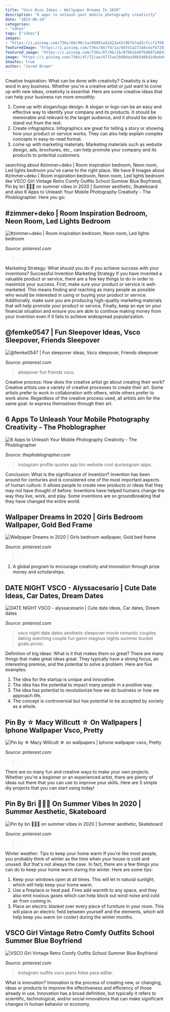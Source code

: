 ```yaml
---
title: "Vsco Bios Ideas : Wallpaper Dreams In 2020"
description: "6 apps to unleash your mobile photography creativity"
date: "2023-06-24"
categories:
- "ideas"
tags: ["ideas"]
images:
- "https://i.pinimg.com/736x/69/90/1a/69901ad1d21e42c067b7ad2cfccf2f60.jpg"
featuredImage: "https://i.pinimg.com/736x/84/fd/1a/84fd1a273a6ceafb728167266cd9fdbe.jpg"
featured_image: "https://i.pinimg.com/736x/07/96/1b/07961b40fbd087ab641f91c957980dae.jpg"
image: "https://i.pinimg.com/736x/47/72/ae/4772ae29d0daa30b5405d1dbeb445b0e.jpg"
ShowToc: true
author: "Jared Brown"
---
```



Creative Inspiration: What can be done with creativity?
Creativity is a key word in any business. Whether you're a creative artist or just want to come up with new ideas, creativity is essential. Here are some creative ideas that can help your business run more smoothly: 
1. Come up with slogan/logo design: A slogan or logo can be an easy and effective way to identify your company and its products. It should be memorable and relevant to the target audience, and it should be able to stand out from the rest. 
2. Create infographics: Infographics are great for telling a story or showing how your product or service works. They can also help explain complex concepts in easy-to-read format. 
3. come up with marketing materials: Marketing materials such as website design, ads, brochures, etc., can help promote your company and its products to potential customers.

	

		
searching about #zimmer+deko | Room inspiration bedroom, Neon room, Led lights bedroom you've came to the right place. We have 8 Images about #zimmer+deko | Room inspiration bedroom, Neon room, Led lights bedroom like VSCO Girl Vintage Retro Comfy Outfits School Summer Blue Boyfriend, Pin by bri 🍄🧃🧸 on summer vibes in 2020 | Summer aesthetic, Skateboard and also 6 Apps to Unleash Your Mobile Photography Creativity - The Phoblographer. Here you go:
		
    
## #zimmer+deko | Room Inspiration Bedroom, Neon Room, Led Lights Bedroom

<img loading=lazy src="https://i.pinimg.com/736x/47/72/ae/4772ae29d0daa30b5405d1dbeb445b0e.jpg" onerror="this.onerror=null;this.src='https://tse3.mm.bing.net/th?id=OIP.nPuHqJuJYFGKsCu7qGK8eAHaLh&amp;pid=15.1';" alt="#zimmer+deko | Room inspiration bedroom, Neon room, Led lights bedroom">

_Source: pinterest.com_

>. 

	

Marketing Strategy: What should you do if you achieve success with your inventions?
Successful Invention Marketing Strategy
If you have invented a valuable product or service, there are a few key things to do in order to maximize your success. First, make sure your product or service is well-marketed. This means finding and reaching as many people as possible who would be interested in using or buying your product or service. Additionally, make sure you are producing high-quality marketing materials that will help promote your product or service. Finally, keep an eye on your financial situation and ensure you are able to continue making money from your invention even if it fails to achieve widespread popularization.

    
## @femke0547 | Fun Sleepover Ideas, Vsco Sleepover, Friends Sleepover

<img loading=lazy src="https://i.pinimg.com/736x/13/d1/30/13d130c7b10148ae4a41e42e066cfe46.jpg" onerror="this.onerror=null;this.src='https://tse1.mm.bing.net/th?id=OIP.qfxZaeuk9z97SJ1oITBD6AHaJu&amp;pid=15.1';" alt="@femke0547 | Fun sleepover ideas, Vsco sleepover, Friends sleepover">

_Source: pinterest.com_

>sleepover fun friends vsco. 

	

Creative process: How does the creative artist go about creating their work?
Creative artists use a variety of creative processes to create their art. Some artists prefer to work in collaboration with others, while others prefer to work alone. Regardless of the creative process used, all artists aim for the same goal: to express themselves through their art.

    
## 6 Apps To Unleash Your Mobile Photography Creativity - The Phoblographer

<img loading=lazy src="http://www.thephoblographer.com/wp-content/uploads/2013/06/Instagram.jpg" onerror="this.onerror=null;this.src='https://tse2.mm.bing.net/th?id=OIP.T93dOSHd5HIXFkDBUEPk6gAAAA&amp;pid=15.1';" alt="6 Apps to Unleash Your Mobile Photography Creativity - The Phoblographer">

_Source: thephoblographer.com_

>instagram profile quotes app bio website cool quotesgram apps. 

	

Conclusion: What is the significance of invention?
Invention has been around for centuries and is considered one of the most important aspects of human culture. It allows people to create new products or ideas that they may not have thought of before. Inventions have helped humans change the way they live, work, and play. Some inventions are so groundbreaking that they have changed the entire world.

    
## Wallpaper Dreams In 2020 | Girls Bedroom Wallpaper, Gold Bed Frame

<img loading=lazy src="https://i.pinimg.com/736x/84/fd/1a/84fd1a273a6ceafb728167266cd9fdbe.jpg" onerror="this.onerror=null;this.src='https://tse3.mm.bing.net/th?id=OIP.yRsDe1CpOrVKj6Mq7G8hYQHaLF&amp;pid=15.1';" alt="Wallpaper Dreams in 2020 | Girls bedroom wallpaper, Gold bed frame">

_Source: pinterest.com_

>. 

	

1. A global program to encourage creativity and innovation through prize money and scholarships. 

    
## DATE NIGHT VSCO - Alyssacesario | Cute Date Ideas, Car Dates, Dream Dates

<img loading=lazy src="https://i.pinimg.com/736x/20/b9/70/20b970c99ef816391fbb483701203786.jpg" onerror="this.onerror=null;this.src='https://tse4.mm.bing.net/th?id=OIP.KbFVpMseqjoJxJRv4vc0DwHaJ4&amp;pid=15.1';" alt="DATE NIGHT VSCO - alyssacesario | Cute date ideas, Car dates, Dream dates">

_Source: pinterest.com_

>vsco night date dates aesthetic sleepover movie romantic couples dating watching couple fun gavin magnus nights summer bucket goals picnic. 

	

Definition of big ideas: What is it that makes them so great?
There are many things that make great ideas great. They typically have a strong focus, an interesting premise, and the potential to solve a problem. Here are five examples:
1. The idea for the startup is unique and innovative.
2. The idea has the potential to impact many people in a positive way.
3. The idea has potential to revolutionize how we do business or how we approach life. 
4. The concept is controversial but has potential to be accepted by society as a whole. 

    
## Pin By ☆ Macy Willcutt ☆ On Wallpapers | Iphone Wallpaper Vsco, Pretty

<img loading=lazy src="https://i.pinimg.com/736x/81/cc/f3/81ccf338654548de265a28c64fcadec1.jpg" onerror="this.onerror=null;this.src='https://tse4.mm.bing.net/th?id=OIP.T4lL2KyOFtsRxBMoflVbvQHaKd&amp;pid=15.1';" alt="Pin by ☆ Macy Willcutt ☆ on wallpapers | Iphone wallpaper vsco, Pretty">

_Source: pinterest.com_

>. 

	

There are so many fun and creative ways to make your own projects. Whether you're a beginner or an experienced artist, there are plenty of ideas out there that you can use to improve your skills. Here are 5 simple diy projects that you can start using today!

    
## Pin By Bri 🍄🧃🧸 On Summer Vibes In 2020 | Summer Aesthetic, Skateboard

<img loading=lazy src="https://i.pinimg.com/736x/69/90/1a/69901ad1d21e42c067b7ad2cfccf2f60.jpg" onerror="this.onerror=null;this.src='https://tse2.mm.bing.net/th?id=OIP.tye4ac8hFmni2eMpO05lQQHaJ4&amp;pid=15.1';" alt="Pin by bri 🍄🧃🧸 on summer vibes in 2020 | Summer aesthetic, Skateboard">

_Source: pinterest.com_

>. 

	

Winter weather: Tips to keep your home warm
If you're like most people, you probably think of winter as the time when your house is cold and unused. But that's not always the case. In fact, there are a few things you can do to keep your home warm during the winter. Here are some tips:
1) Keep your windows open at all times. This will let in natural sunlight, which will help keep your home warm.
2) Use a fireplace or heat pad. Fires add warmth to any space, and they also emit noxious gases which can help block out wind noise and cold air from coming in.
3) Place an electric blanket over every piece of furniture in your room. This will place an electric field between yourself and the elements, which will help keep you warm (or cooler) during the winter months.

    
## VSCO Girl Vintage Retro Comfy Outfits School Summer Blue Boyfriend

<img loading=lazy src="https://i.pinimg.com/736x/07/96/1b/07961b40fbd087ab641f91c957980dae.jpg" onerror="this.onerror=null;this.src='https://tse3.mm.bing.net/th?id=OIP.6RIFz2ubZCxWLganC9fl-QHaNK&amp;pid=15.1';" alt="VSCO Girl Vintage Retro Comfy Outfits School Summer Blue Boyfriend">

_Source: pinterest.com_

>instagram outfits vsco jeans fotos para editar. 

	

What is innovation?
Innovation is the process of creating new, or changing, ideas or products to improve the effectiveness and efficiency of those already in use. Innovation has a broad definition, but typically it refers to scientific, technological, and/or social innovations that can make significant changes in human behavior or economy.

